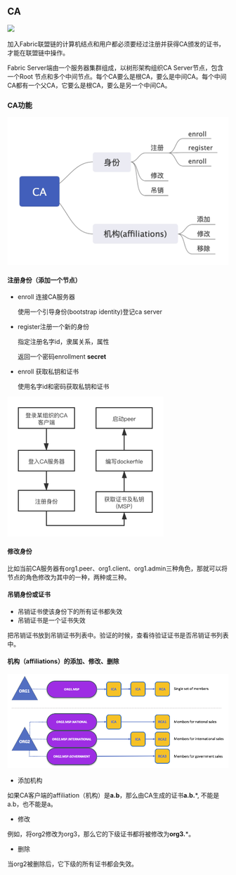 ## CA

![](./image/fabric-ca.png)

加入Fabric联盟链的计算机结点和用户都必须要经过注册并获得CA颁发的证书，才能在联盟链中操作。


Fabric Server端由一个服务器集群组成，以树形架构组织CA Server节点，包含一个Root 节点和多个中间节点。每个CA要么是根CA，要么是中间CA。每个中间CA都有一个父CA，它要么是根CA，要么是另一个中间CA。

### CA功能

![](./image/ca-function.jpeg)

#### 注册身份（添加一个节点）

* enroll 连接CA服务器

  使用一个引导身份(bootstrap identity)登记ca server

* register注册一个新的身份

  指定注册名字id，隶属关系，属性

  返回一个密码enrollment **secret**

* enroll 获取私钥和证书

  使用名字id和密码获取私钥和证书 

![](./image/add-peer.png)

#### 修改身份

比如当前CA服务器有org1.peer、org1.client、org1.admin三种角色，那就可以将节点的角色修改为其中的一种，两种或三种。

#### 吊销身份或证书

* 吊销证书使该身份下的所有证书都失效
* 吊销证书是一个证书失效

把吊销证书放到吊销证书列表中。验证的时候，查看待验证证书是否吊销证书列表中。

#### 机构（affiliations）的添加、修改、删除

![](./image/membership.diagram.3.png)

* 添加机构

如果CA客户端的affiliation（机构）是**a.b**，那么由CA生成的证书**a.b.***, 不能是a.b，也不能是a。

* 修改

例如，将org2修改为org3，那么它的下级证书都将被修改为**org3.***。

* 删除

当org2被删除后，它下级的所有证书都会失效。